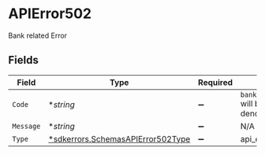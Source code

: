 # APIError502

Bank related Error


## Fields

| Field                                                                                        | Type                                                                                         | Required                                                                                     | Description                                                                                  |
| -------------------------------------------------------------------------------------------- | -------------------------------------------------------------------------------------------- | -------------------------------------------------------------------------------------------- | -------------------------------------------------------------------------------------------- |
| `Code`                                                                                       | **string*                                                                                    | :heavy_minus_sign:                                                                           | `bank_processing_failure` will be returned here to denote failure at bank.<br/>              |
| `Message`                                                                                    | **string*                                                                                    | :heavy_minus_sign:                                                                           | N/A                                                                                          |
| `Type`                                                                                       | [*sdkerrors.SchemasAPIError502Type](../../../pkg/models/sdkerrors/schemasapierror502type.md) | :heavy_minus_sign:                                                                           | api_error                                                                                    |